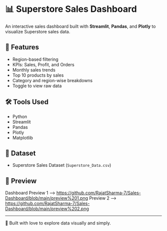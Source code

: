 # 📊 Superstore Sales Dashboard

An interactive sales dashboard built with **Streamlit**, **Pandas**, and **Plotly** to visualize Superstore sales data.

## 🚀 Features

- Region-based filtering
- KPIs: Sales, Profit, and Orders
- Monthly sales trends
- Top 10 products by sales
- Category and region-wise breakdowns
- Toggle to view raw data

## 🛠️ Tools Used

- Python
- Streamlit
- Pandas
- Plotly
- Matplotlib

## 📁 Dataset

- Superstore Sales Dataset (`Superstore_Data.csv`)

## 📸 Preview

Dashboard Preview 1 --> https://github.com/RajatSharma-7/Sales-Dashboard/blob/main/preview%201.png
          Preview 2 --> https://github.com/RajatSharma-7/Sales-Dashboard/blob/main/preview%202.png

---

📌 Built with love to explore data visually and simply.
